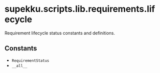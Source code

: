 # supekku.scripts.lib.requirements.lifecycle

Requirement lifecycle status constants and definitions.

## Constants

- `RequirementStatus`
- `__all__`
